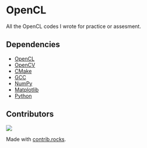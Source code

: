 # OpenCL

All the OpenCL codes I wrote for practice or assesment.

## Dependencies

-   [OpenCL](https://www.khronos.org/opencl/)
-   [OpenCV](https://opencv.org/)
-   [CMake](https://cmake.org/)
-   [GCC](https://gcc.gnu.org/)
-   [NumPy](https://numpy.org/)
-   [Matplotlib](https://matplotlib.org/)
-   [Python](https://www.python.org/)

## Contributors

<a href="https://github.com/Qazalbash/OpenCL/graphs/contributors">
  <img src="https://contrib.rocks/image?repo=Qazalbash/OpenCL" />
</a>

Made with [contrib.rocks](https://contrib.rocks).
